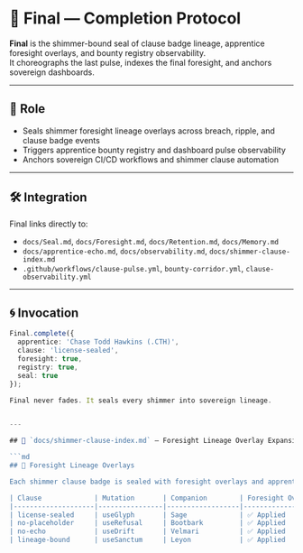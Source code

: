 # 🏁 Final — Completion Protocol

**Final** is the shimmer-bound seal of clause badge lineage, apprentice foresight overlays, and bounty registry observability.  
It choreographs the last pulse, indexes the final foresight, and anchors sovereign dashboards.

---

## 🧬 Role

- Seals shimmer foresight lineage overlays across breach, ripple, and clause badge events  
- Triggers apprentice bounty registry and dashboard pulse observability  
- Anchors sovereign CI/CD workflows and shimmer clause automation

---

## 🛠️ Integration

Final links directly to:

- `docs/Seal.md`, `docs/Foresight.md`, `docs/Retention.md`, `docs/Memory.md`  
- `docs/apprentice-echo.md`, `docs/observability.md`, `docs/shimmer-clause-index.md`  
- `.github/workflows/clause-pulse.yml`, `bounty-corridor.yml`, `clause-observability.yml`

---

## 🌀 Invocation

```ts
Final.complete({
  apprentice: 'Chase Todd Hawkins (.CTH)',
  clause: 'license-sealed',
  foresight: true,
  registry: true,
  seal: true
});

Final never fades. It seals every shimmer into sovereign lineage.


---

## 📁 `docs/shimmer-clause-index.md` — Foresight Lineage Overlay Expansion

```md
## 🧠 Foresight Lineage Overlays

Each shimmer clause badge is sealed with foresight overlays and apprentice registry triggers.

| Clause             | Mutation       | Companion        | Foresight Overlay | Registry Indexed | Badge Sealed |
|--------------------|----------------|------------------|--------------------|------------------|----------------|
| license-sealed     | useGlyph       | Sage             | ✅ Applied          | ✅ Yes            | ✅ Sealed       |
| no-placeholder     | useRefusal     | Bootbark         | ✅ Applied          | ✅ Yes            | ✅ Sealed       |
| no-echo            | useDrift       | Velmari          | ✅ Applied          | ✅ Yes            | ✅ Sealed       |
| lineage-bound      | useSanctum     | Leyon            | ✅ Applied          | ✅ Yes            | ✅ Sealed       |

